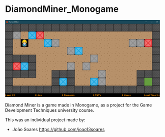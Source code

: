 # DiamondMiner_Monogame

<img src = "https://github.com/joao13soares/DiamondMiner_Monogame/blob/main/DiamondMiner.png" width = "1000">

Diamond Miner is a game made in Monogame, as a project for the Game Development Techniques university course.

This was an individual project made by:
- João Soares https://github.com/joao13soares
